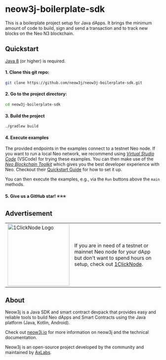 # neow3j-boilerplate-sdk

This is a boilerplate project setup for Java dApps. It brings the minimum amount of code
to build, sign and send a transaction and to track new blocks on the Neo N3 blockchain.

## Quickstart

[Java 8](https://adoptium.net/) (or higher) is required.  

#### 1. **Clone this git repo:**

```bash
git clone https://github.com/neow3j/neow3j-boilerplate-sdk.git
```

#### 2. **Go to the project directory:**

```bash
cd neow3j-boilerplate-sdk
```

#### 3. **Build the project**

```bash
./gradlew build
```

#### 4. **Execute examples**

The provided endpoints in the examples connect to a testnet Neo node. If you want to run a local Neo
network, we recommend using  [*Virtual Studio Code*](https://code.visualstudio.com/) (VSCode) for trying
these examples. You can then make use of the [*Neo Blockchain
Toolkit*](https://marketplace.visualstudio.com/items?itemName=ngd-seattle.neo-blockchain-toolkit)
which gives you the best developer experience with Neo. Checkout their [Quickstart
Guide](https://ngdenterprise.com/neo-tutorials/quickstart1.html) for how
to set it up. 

You can then execute the examples, e.g., via the `Run` buttons above the `main` methods.

#### 5. **Give us a GitHub star! :star::star::star:**
## Advertisement
 <table>
  <tr>
    <td>
      <a href="https://marketplace.digitalocean.com/apps/1clicknode-for-neo">
      <picture>
        <source media="(prefers-color-scheme: dark)" srcset="https://cdn.axlabs.net/1clicknode-logos/1clicknode-logo-for-dark.png"
          width="200">
        <source media="(prefers-color-scheme: light)" srcset="https://cdn.axlabs.net/1clicknode-logos/1clicknode-logo-for-light.png"
          width="200">
        <img alt="1ClickNode Logo" src="">
      </picture> 
    </a>
    </td>
    <td>
      If you are in need of a testnet or mainnet Neo node for your dApp but don't want to spend hours on setup, check 
      out <a href="https://marketplace.digitalocean.com/apps/1clicknode-for-neo">1ClickNode</a>.
    </td>
  </tr>
</table>

## About

Neow3j is a Java SDK and smart contract devpack that provides easy and reliable tools to build Neo
dApps and Smart Contracts using the Java platform (Java, Kotlin, Android).

Check out [neow3j.io](https://neow3j.io) for more information on neow3j and the technical
documentation.

Neow3j is an open-source project developed by the community and maintained by
[AxLabs](https://axlabs.com).
